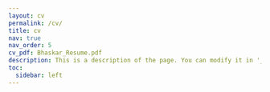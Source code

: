 ```yaml
---
layout: cv
permalink: /cv/
title: cv
nav: true
nav_order: 5
cv_pdf: Bhaskar_Resume.pdf
description: This is a description of the page. You can modify it in '_pages/cv.md'. You can also change or remove the top pdf download button.
toc:
  sidebar: left
---
```

